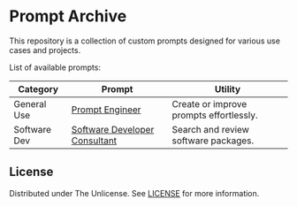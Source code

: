 # Prompt Archive

This repository is a collection of custom prompts designed for various use cases and projects.

List of available prompts:

| Category     | Prompt                                                              | Utility                                 |
| ------------ | ------------------------------------------------------------------- | --------------------------------------- |
| General Use  | [Prompt Engineer](archive/prompt-engineer.md)                       | Create or improve prompts effortlessly. |
| Software Dev | [Software Developer Consultant](archive/software-dev-consultant.md) | Search and review software packages.    |

## License

Distributed under The Unlicense. See [LICENSE](./LICENSE) for more information.
